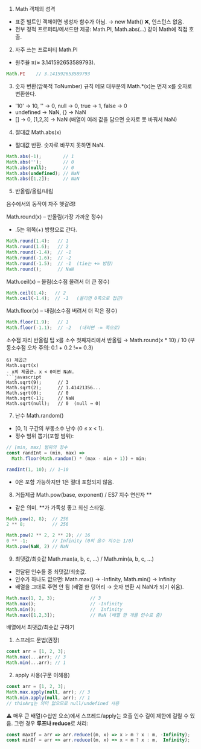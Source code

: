 1) Math 객체의 성격
- 표준 빌트인 객체이면 생성자 함수가 아님.
→ new Math() ❌, 인스턴스 없음.
- 전부 정적 프로퍼티/메서드만 제공: Math.PI, Math.abs(...) 같이 Math에 직접 호출.
2) 자주 쓰는 프로퍼티
Math.PI
- 원주율 π(≈ 3.141592653589793).
```javascript
Math.PI    // 3.141592653589793
```
3) 숫자 변환(암묵적 ToNumber) 규칙 메모
대부분의 Math.*(x)는 먼저 x를 숫자로 변환한다.
- '10' → 10, '' → 0, null → 0, true → 1, false → 0
- undefined → NaN, {} → NaN
- [] → 0, [1,2,3] → NaN (배열이 여러 값을 담으면 숫자로 못 바꿔서 NaN)
4) 절대값
Math.abs(x)
- 절대값 반환. 숫자로 바꾸지 못하면 NaN.
```javascript
Math.abs(-1);        // 1
Math.abs('');        // 0
Math.abs(null);      // 0
Math.abs(undefined); // NaN
Math.abs([1,2]);     // NaN
```
5) 반올림/올림/내림

음수에서의 동작이 자주 헷갈려!

Math.round(x) – 반올림(가장 가까운 정수)
- .5는 위쪽(+) 방향으로 간다.
```javascript
Math.round(1.4);   // 1
Math.round(1.6);   // 2
Math.round(-1.4);  // -1
Math.round(-1.6);  // -2
Math.round(-1.5);  // -1  (tie는 +∞ 방향)
Math.round();      // NaN
```
Math.ceil(x) – 올림(소수점 올려서 더 큰 정수)
```javascript
Math.ceil(1.4);   // 2
Math.ceil(-1.4);  // -1   (올리면 0쪽으로 접근)
```
Math.floor(x) – 내림(소수점 버려서 더 작은 정수)
```javascript
Math.floor(1.9);   // 1
Math.floor(-1.1);  // -2   (내리면 -∞ 쪽으로)
```
소수점 자리 반올림 팁
x를 소수 첫째자리에서 반올림 → Math.round(x * 10) / 10
(부동소수점 오차 주의: 0.1 + 0.2 !== 0.3)
```
6) 제곱근
Math.sqrt(x)
- x의 제곱근. x < 0이면 NaN.
```javascript
Math.sqrt(9);      // 3
Math.sqrt(2);      // 1.41421356...
Math.sqrt(0);      // 0
Math.sqrt(-1);     // NaN
Math.sqrt(null);   // 0  (null → 0)
```
7) 난수
Math.random()
- [0, 1) 구간의 부동소수 난수 (0 ≤ x < 1).
- 정수 범위 뽑기(포함 범위):
```javascript
// [min, max] 범위의 정수
const randInt = (min, max) =>
  Math.floor(Math.random() * (max - min + 1)) + min;

randInt(1, 10); // 1~10
```
- 0은 포함 가능하지만 1은 절대 포함되지 않음.

8) 거듭제곱
Math.pow(base, exponent) / ES7 지수 연산자 **
- 같은 의미. **가 가독성 좋고 최신 스타일.
```javascript
Math.pow(2, 8);  // 256
2 ** 8;          // 256

Math.pow(2 ** 2, 2 ** 2); // 16
0 ** -1;         // Infinity (0의 음수 지수는 1/0)
Math.pow(NaN, 2) // NaN
```
9) 최댓값/최솟값
Math.max(a, b, c, ...) / Math.min(a, b, c, ...)
- 전달된 인수들 중 최댓값/최솟값.
- 인수가 하나도 없으면:
Math.max() → -Infinity, Math.min() → Infinity
- 배열을 그대로 주면 안 됨 (배열 한 덩어리 → 숫자 변환 시 NaN가 되기 쉬움).
```javascript
Math.max(1, 2, 3);             // 3
Math.max();                    // -Infinity
Math.min();                    //  Infinity
Math.max([1,2,3]);             // NaN (배열 한 개를 인수로 줌)
```
배열에서 최댓값/최솟값 구하기
1. 스프레드 문법(권장)
```javascript
const arr = [1, 2, 3];
Math.max(...arr); // 3
Math.min(...arr); // 1
```
2. apply 사용(구문 이해용)
```javascript
const arr = [1, 2, 3];
Math.max.apply(null, arr); // 3
Math.min.apply(null, arr); // 1
// thisArg는 의미 없으므로 null/undefined 사용
```
⚠️ 매우 큰 배열(수십만 요소)에서 스프레드/apply는 호출 인수 길이 제한에 걸릴 수 있음.
그런 경우 **루프나 reduce**로 처리:
```javascript
const maxOf = arr => arr.reduce((m, x) => x > m ? x : m, -Infinity);
const minOf = arr => arr.reduce((m, x) => x < m ? x : m,  Infinity);
```